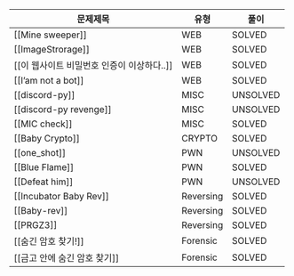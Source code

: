 
| 문제제목 | 유형 | 풀이 |
| ---- | ---- | ---- |
| [[Mine sweeper]] | WEB | SOLVED |
| [[ImageStrorage]] | WEB | SOLVED |
| [[이 웹사이트 비밀번호 인증이 이상하다..]] | WEB | SOLVED |
| [[I’am not a bot]] | WEB | SOLVED |
| [[discord-py]] | MISC | UNSOLVED |
| [[discord-py revenge]] | MISC | UNSOLVED |
| [[MIC check]] | MISC | SOLVED |
| [[Baby Crypto]] | CRYPTO | SOLVED |
| [[one_shot]] | PWN | UNSOLVED |
| [[Blue Flame]] | PWN | SOLVED |
| [[Defeat him]] | PWN | UNSOLVED |
| [[Incubator Baby Rev]] | Reversing | SOLVED |
| [[Baby-rev]] | Reversing | SOLVED |
| [[PRGZ3]] | Reversing | SOLVED |
| [[숨긴 암호 찾기!]] | Forensic | SOLVED |
| [[금고 안에 숨긴 암호 찾기]] | Forensic | SOLVED |

